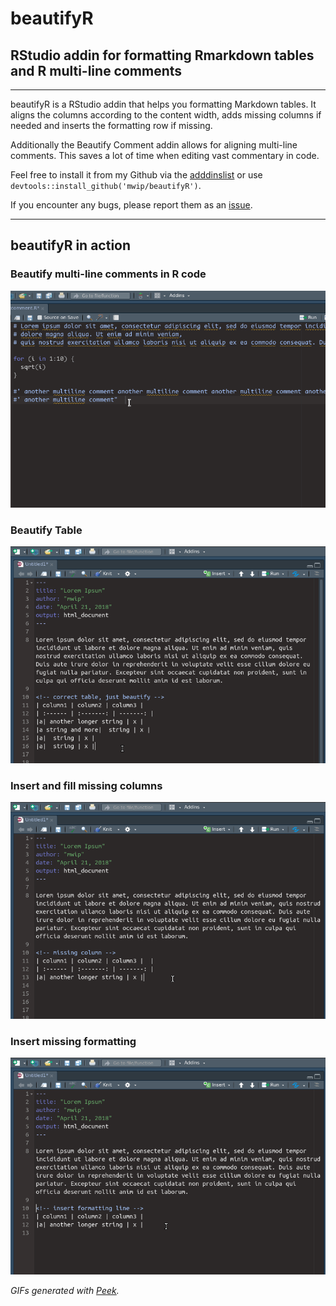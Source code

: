 # beautifyR
## RStudio addin for formatting Rmarkdown tables and R multi-line comments

---

beautifyR is a RStudio addin that helps you formatting Markdown tables. It 
aligns the columns according to the content width, adds missing columns if 
needed and inserts the formatting row if missing. 

Additionally the Beautify Comment addin allows for aligning multi-line comments.
This saves a lot of time when editing vast commentary in code.

Feel free to install it from my Github via the 
[adddinslist](https://github.com/daattali/addinslist) or use 
`devtools::install_github('mwip/beautifyR')`. 

If you encounter any bugs, please report them as an 
[issue](https://github.com/mwip/beautifyR/issues).

---

## beautifyR in action
### Beautify multi-line comments in R code
![example of beautify comment](docs/beautifyR_comment.gif)

### Beautify Table
![example of beautifyR](docs/beautifyR_just_beautify.gif)

### Insert and fill missing columns
![example of beautifyR 2](docs/beautifyR_missing_column.gif)

### Insert missing formatting 
![example of beautifyR 3](docs/beautifyR_missing_formatting.gif)


*GIFs generated with [Peek](https://github.com/phw/peek).* 
